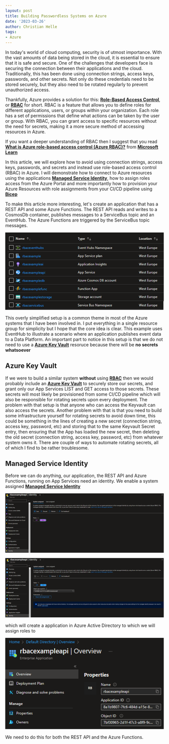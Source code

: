 ```yaml
---
layout: post
title: Building Passwordless Systems on Azure
date: '2023-03-26'
author: Christian Helle
tags: 
- Azure
---
```


In today's world of cloud computing, security is of utmost importance. With the vast amounts of data being stored in the cloud, it is essential to ensure that it is safe and secure. One of the challenges that developers face is securing the connection between their applications and the cloud. Traditionally, this has been done using connection strings, access keys, passwords, and other secrets. Not only do these credentials need to be stored securely, but they also need to be rotated regularly to prevent unauthorized access.

Thankfully, Azure provides a solution for this: [**Role-Based Access Control**](https://learn.microsoft.com/en-us/azure/role-based-access-control/overview?WT.mc_id=DT-MVP-5004822), or [**RBAC**](https://learn.microsoft.com/en-us/azure/role-based-access-control/overview?WT.mc_id=DT-MVP-5004822) for short. RBAC is a feature that allows you to define roles for different applications, users, or groups within your organization. Each role has a set of permissions that define what actions can be taken by the user or group. With RBAC, you can grant access to specific resources without the need for secrets, making it a more secure method of accessing resources in Azure.

If you want a deeper understanding of RBAC then I suggest that you read [**What is Azure role-based access control (Azure RBAC)?**](https://learn.microsoft.com/en-us/azure/role-based-access-control/overview?WT.mc_id=DT-MVP-5004822) from [**Microsoft Learn**](https://learn.microsoft.com/?WT.mc_id=DT-MVP-5004822)

In this article, we will explore how to avoid using connection strings, access keys, passwords, and secrets and instead use role-based access control (RBAC) in Azure. I will demonstrate how to connect to Azure resources using the applications [**Managed Service Identity**](https://learn.microsoft.com/en-us/azure/active-directory/managed-identities-azure-resources/overview?WT.mc_id=DT-MVP-5004822), how to assign roles access from the Azure Portal and more importantly how to provision your Azure Resources with role assignments from your CI/CD pipeline using [**Bicep**](https://learn.microsoft.com/en-us/azure/azure-resource-manager/bicep/overview?WT.mc_id=DT-MVP-5004822)

To make this article more interesting, let's create an application that has a REST API and some Azure Functions. The REST API reads and writes to a CosmosDb container, publishes messages to a ServiceBus topic and an EventHub. The Azure Functions are triggered by the ServiceBus topic messages.

![](/assets/images/passwordless-azure-resources.png)

This overly simplified setup is a common theme in most of the Azure systems that I have been involved in. I put everything in a single resource group for simplicity but I hope that the core idea is clear. This example uses EventHub to illustrate a scenario where an application publishes event data to a Data Platform. An important part to notice in this setup is that we do not need to use a [**Azure Key Vault**](https://learn.microsoft.com/en-us/azure/key-vault/general/basic-concepts?WT.mc_id=DT-MVP-5004822) resoruce because there will be **no secrets whatsoever**

## Azure Key Vault

If we were to build a similar system **without** using [**RBAC**](https://learn.microsoft.com/en-us/azure/role-based-access-control/overview?WT.mc_id=DT-MVP-5004822) then we would probably include an [**Azure Key Vault**](https://learn.microsoft.com/en-us/azure/key-vault/general/basic-concepts?WT.mc_id=DT-MVP-5004822) to securely store our secrets, and grant only our App Services LIST and GET access to those secrets. These secrets will most likely be provisioned from some CI/CD pipeline which will also be responsible for rotating secrets upon every deployment. The problem with that setup is that anyone who can access the Keyvault can also access the secrets. Another problem with that is that you need to build some infrastructure yourself for rotating secrets to avoid down time, this could be something in the lines of creating a new secret (connection string, access key, password, etc) and storing that to the same Keyvault Secret entry, then ensuring that the App has loaded the new secret, then deleting the old secret (connection string, access key, password, etc) from whatever system owns it. There are couple of ways to automate rotating secrets, all of which I find to be rather troublesome.

## Managed Service Identity

Before we can do anything, our application, the REST API and Azure Functions, running on App Services need an identity. We enable a system assigned [**Managed Service Identity**](https://learn.microsoft.com/en-us/azure/active-directory/managed-identities-azure-resources/overview?WT.mc_id=DT-MVP-5004822)

![](/assets/images/passwordless-azure-appservice-msi.png)

![](/assets/images/passwordless-azure-appservice-msi-created.png)

which will create a application in Azure Active Directory to which we will assign roles to

![](/assets/images/passwordless-azure-appservice-msi-ad.png)

We need to do this for both the REST API and the Azure Functions.